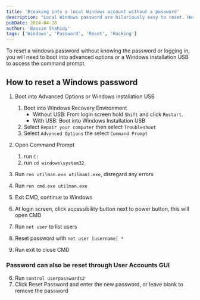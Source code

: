 ```yaml
---
title: 'Breaking into a local Windows account without a password'
description: "Local Windows password are hilariously easy to reset. Here's how to reset a Windows password using a standard Windows installation USB."
pubDate: 2024-04-28
author: 'Bassim Shahidy'
tags: ['Windows', 'Password', 'Reset', 'Hacking']
---
```


To reset a windows password without knowing the password or logging in, you will need to boot into advanced options or a Windows installation USB to access the command prompt.
   
## How to reset a Windows password

1. Boot into Advanced Options or Windows installation USB
   1. Boot into Windows Recovery Environment
        - Without USB: From login screen hold `Shift` and click `Restart`.
        - With USB: Boot into Windows Installation USB
   2. Select `Repair your computer` then select `Troubleshoot`
   4. Select `Advanced Options` the select `Command Prompt`  
  
2. Open Command Prompt
    1. run `C:`
    2. run `cd windows\system32`
3. Run `ren utilman.exe utilman1.exe`, disregard any errors
4. Run `ren cmd.exe utilman.exe`
5. Exit CMD, continue to Windows
6. At login screen, click accessibility button next to power button, this will open CMD
7. Run `net user` to list users
8. Reset password with `net user [username] *`
9. Run exit to close CMD


### Password can also be reset through User Accounts GUI

6. Run `control userpasswords2`
7. Click Reset Password and enter the new password, or leave blank to remove the password

